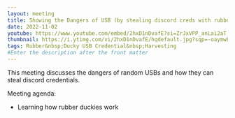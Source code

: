 ```yaml
---
layout: meeting
title: Showing the Dangers of USB (by stealing discord creds with rubber duckies)
date: 2022-11-02
youtube: https://www.youtube.com/embed/2hxD1nDvafE?si=ZrJxVPP_anLai2aT
thumbnail: https://i.ytimg.com/vi/2hxD1nDvafE/hqdefault.jpg?sqp=-oaymwE2CNACELwBSFXyq4qpAygIARUAAIhCGAFwAcABBvABAfgB_gmAAtAFigIMCAAQARh_IFsoJjAP&rs=AOn4CLDlOs_55x4i-yoY1u0O7sJ-A1myGw
tags: Rubber&nbsp;Ducky USB Credential&nbsp;Harvesting
#Enter the description after the front matter
---
```


This meeting discusses the dangers of random USBs and how they can steal discord credentials.

Meeting agenda:

- Learning how rubber duckies work
